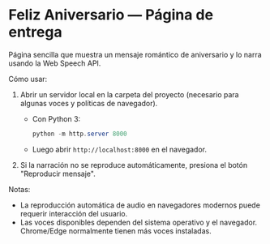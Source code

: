 # Feliz Aniversario — Página de entrega

Página sencilla que muestra un mensaje romántico de aniversario y lo narra usando la Web Speech API.

Cómo usar:

1. Abrir un servidor local en la carpeta del proyecto (necesario para algunas voces y políticas de navegador).

   - Con Python 3:

     ```powershell
     python -m http.server 8000
     ```

   - Luego abrir `http://localhost:8000` en el navegador.

2. Si la narración no se reproduce automáticamente, presiona el botón "Reproducir mensaje".

Notas:

- La reproducción automática de audio en navegadores modernos puede requerir interacción del usuario.
- Las voces disponibles dependen del sistema operativo y el navegador. Chrome/Edge normalmente tienen más voces instaladas.

